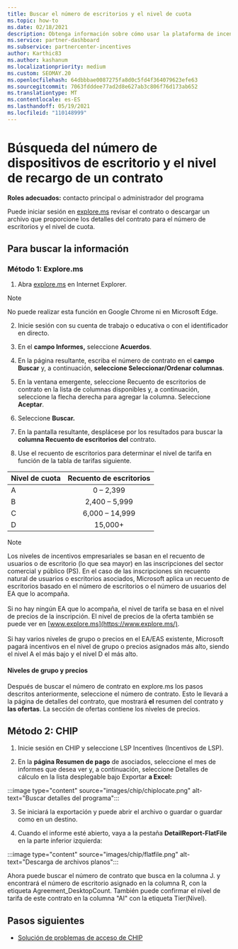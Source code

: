 ```yaml
---
title: Buscar el número de escritorios y el nivel de cuota
ms.topic: how-to
ms.date: 02/18/2021
description: Obtenga información sobre cómo usar la plataforma de incentivos de canal (CHIP) para encontrar la información de nivel de cuota y recuento de escritorio para un contrato.
ms.service: partner-dashboard
ms.subservice: partnercenter-incentives
author: Karthic83
ms.author: kashanum
ms.localizationpriority: medium
ms.custom: SEOMAY.20
ms.openlocfilehash: 64dbbbae0087275fa8d0c5fd4f364079623efe63
ms.sourcegitcommit: 7063fdddee77ad2d8e627ab3c806f76d173ab652
ms.translationtype: MT
ms.contentlocale: es-ES
ms.lasthandoff: 05/19/2021
ms.locfileid: "110148999"
---
```

# <a name="locate-the-desktop-count-and-fee-level-for-an-agreement"></a>Búsqueda del número de dispositivos de escritorio y el nivel de recargo de un contrato

**Roles adecuados:** contacto principal o administrador del programa

Puede iniciar sesión en [explore.ms](https://www.explore.ms/) revisar el contrato o descargar un archivo que proporcione los detalles del contrato para el número de escritorios y el nivel de cuota.

## <a name="to-locate-the-information"></a>Para buscar la información

### <a name="method-1--explorems"></a>Método 1: Explore.ms

1. Abra [explore.ms](https://www.explore.ms/) en Internet Explorer. 

>[!Note]
>No puede realizar esta función en Google Chrome ni en Microsoft Edge.

2. Inicie sesión con su cuenta de trabajo o educativa o con el identificador en directo.  

3. En el **campo Informes,** seleccione **Acuerdos**.

4. En la página resultante, escriba el número de contrato en el **campo Buscar** y, a continuación, **seleccione Seleccionar/Ordenar columnas**.

5. En la ventana emergente,  seleccione Recuento de escritorios de contrato en la lista de columnas disponibles y, a continuación, seleccione la flecha derecha para agregar la columna. Seleccione **Aceptar**.

6. Seleccione **Buscar.**

7. En la pantalla resultante, desplácese por los resultados para buscar la **columna Recuento de escritorios del** contrato. 

8. Use el recuento de escritorios para determinar el nivel de tarifa en función de la tabla de tarifas siguiente.  

| Nivel de cuota | Recuento de escritorios |
| ------ | :-----------: |
|  A | 0 – 2,399    |
|  B | 2,400 – 5,999    |
|  C | 6,000 – 14,999    |
|  D | 15,000+   |

>[!NOTE]
>Los niveles de incentivos empresariales se basan en el recuento de usuarios o de escritorio (lo que sea mayor) en las inscripciones del sector comercial y público (PS). En el caso de las inscripciones sin recuento natural de usuarios o escritorios asociados, Microsoft aplica un recuento de escritorios basado en el número de escritorios o el número de usuarios del EA que lo acompaña. <br><br>Si no hay ningún EA que lo acompaña, el nivel de tarifa se basa en el nivel de precios de la inscripción. El nivel de precios de la oferta también se puede ver en [www.explore.ms](https://www.explore.ms/). <br><br>Si hay varios niveles de grupo o precios en el EA/EAS existente, Microsoft pagará incentivos en el nivel de grupo o precios asignados más alto, siendo el nivel A el más bajo y el nivel D el más alto.

#### <a name="pool-and-pricing-levels"></a>Niveles de grupo y precios

Después de buscar el número de contrato en explore.ms los pasos descritos anteriormente, seleccione el número de contrato. Esto le llevará a la página de detalles del contrato, que mostrará **el** resumen del contrato y **las ofertas**. La sección de ofertas contiene los niveles de precios.

## <a name="method-2---chip"></a>Método 2: CHIP

1. Inicie sesión en CHIP y seleccione LSP Incentives (Incentivos de LSP).

2. En la **página Resumen de pago** de asociados, seleccione el  mes de informes que desea ver y, a continuación, seleccione Detalles de cálculo en la lista desplegable bajo Exportar **a Excel:**

:::image type="content" source="images/chip/chiplocate.png" alt-text="Buscar detalles del programa":::

3. Se iniciará la exportación y puede abrir el archivo o guardar o guardar como en un destino.

4. Cuando el informe esté abierto, vaya a la pestaña **DetailReport-FlatFile** en la parte inferior izquierda:

:::image type="content" source="images/chip/flatfile.png" alt-text="Descarga de archivos planos":::

Ahora puede buscar el número de contrato que busca en la columna J. y encontrará el número de escritorio asignado en la columna R, con la etiqueta Agreement_DesktopCount. También puede confirmar el nivel de tarifa de este contrato en la columna "AI" con la etiqueta Tier(Nivel).

## <a name="next-steps"></a>Pasos siguientes

- [Solución de problemas de acceso de CHIP](chip-access-trouble.md)
